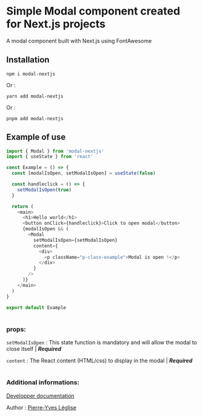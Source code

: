 # Simple Modal component created for Next.js projects

A modal component built with Next.js using FontAwesome

## Installation

```
npm i modal-nextjs
```

Or :

```
yarn add modal-nextjs
```

Or :

```
pnpm add modal-nextjs
```

## Example of use

```js
import { Modal } from 'modal-nextjs'
import { useState } from 'react'

const Example = () => {
  const [modalIsOpen, setModalIsOpen] = useState(false)

  const handleclick = () => {
    setModalIsOpen(true)
  }

  return (
    <main>
      <h1>Hello world</h1>
      <button onClick={handleclick}>Click to open modal</button>
      {modalIsOpen && (
        <Modal
          setModalIsOpen={setModalIsOpen}
          content={
            <div>
              <p className="p-class-example">Modal is open !</p>
            </div>
          }
        />
      )}
    </main>
  )
}

export default Example
```

#

### props:

`setModalIsOpen` : This state function is mandatory and will allow the modal to close itself | _**Required**_

`content` : The React content (HTML/css) to display in the modal
| _**Required**_

#

### Additional informations:

[Developper documentation](https://pyleglise.github.io/modal-nextjs/)

Author : [Pierre-Yves Léglise](https://github.com/pyleglise/)
